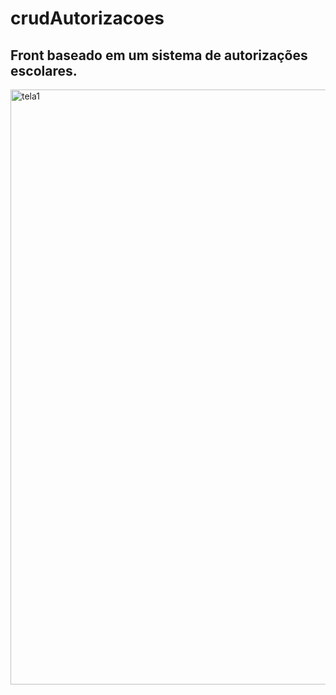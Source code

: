 # crudAutorizacoes
## Front baseado em um sistema de autorizações escolares.

<a data-flickr-embed="true" href="https://www.flickr.com/photos/195011981@N07/51882789525/in/dateposted-public/" title="tela1"><img src="https://live.staticflickr.com/65535/51882789525_cc76a824e6_k.jpg" width="1906" height="952" alt="tela1"></a><script async src="//embedr.flickr.com/assets/client-code.js" charset="utf-8"></script>
